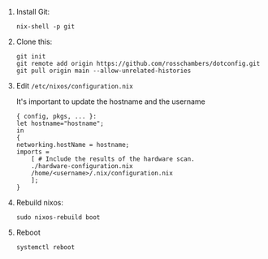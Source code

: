 1. Install Git: 
    
    `nix-shell -p git`
1. Clone this:
    ```shell
    git init
    git remote add origin https://github.com/rosschambers/dotconfig.git
    git pull origin main --allow-unrelated-histories
    ```
1. Edit `/etc/nixos/configuration.nix`

    It's important to update the hostname and the username
    ```
    { config, pkgs, ... }:
    let hostname="hostname";
    in
    {
    networking.hostName = hostname;
    imports =
        [ # Include the results of the hardware scan.
        ./hardware-configuration.nix
        /home/<username>/.nix/configuration.nix
        ];
    }
    ```


1. Rebuild nixos:

    `sudo nixos-rebuild boot`
1. Reboot

    `systemctl reboot`